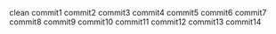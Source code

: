 clean
commit1
commit2
commit3
commit4
commit5
commit6
commit7
commit8
commit9
commit10
commit11
commit12
commit13
commit14
